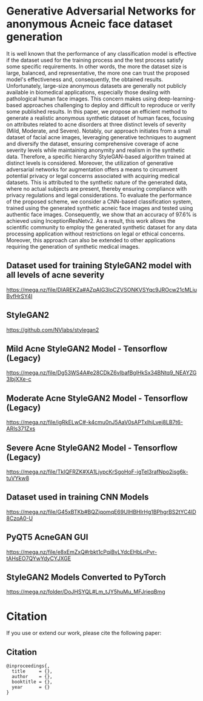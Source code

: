 # Generative Adversarial Networks for anonymous Acneic face dataset generation

It is well known that the performance of any classification model is effective if the dataset used for the training process and the test process satisfy some specific requirements. In other words, the more the dataset size is large, balanced, and representative, the more one can trust the proposed model's effectiveness and, consequently, the obtained results. Unfortunately, large-size anonymous datasets are generally not publicly available in biomedical applications, especially those dealing with pathological human face images. This concern makes using deep-learning-based approaches challenging to deploy and difficult to reproduce or verify some published results. In this paper, we propose an efficient method to generate a realistic anonymous synthetic dataset of human faces, focusing on attributes related to acne disorders at three distinct levels of severity (Mild, Moderate, and Severe). Notably, our approach initiates from a small dataset of facial acne images, leveraging generative techniques to augment and diversify the dataset, ensuring comprehensive coverage of acne severity levels while maintaining anonymity and realism in the synthetic data. Therefore, a specific hierarchy StyleGAN-based algorithm trained at distinct levels is considered. Moreover, the utilization of generative adversarial networks for augmentation offers a means to circumvent potential privacy or legal concerns associated with acquiring medical datasets. This is attributed to the synthetic nature of the generated data, where no actual subjects are present, thereby ensuring compliance with privacy regulations and legal considerations. To evaluate the performance of the proposed scheme, we consider a CNN-based classification system, trained using the generated synthetic acneic face images and tested using authentic face images. Consequently, we show that an accuracy of 97.6\% is achieved using InceptionResNetv2. As a result, this work allows the scientific community to employ the generated synthetic dataset for any data processing application without restrictions on legal or ethical concerns. Moreover, this approach can also be extended to other applications requiring the generation of synthetic medical images.



## Dataset used for training StyleGAN2 model with all levels of acne severity
https://mega.nz/file/DlAREKZa#AZpAIG3loCZVSONKVSYqc9JROcw21cMLiuBvfHrSY4I

## StyleGAN2
https://github.com/NVlabs/stylegan2

## Mild Acne StyleGAN2 Model - Tensorflow (Legacy)
https://mega.nz/file/Dg53WS4A#e28CDkZ6vIbafBglHkSx34BNtq9_NEAYZG3IbjXXe-c

## Moderate Acne StyleGAN2 Model - Tensorflow (Legacy)
https://mega.nz/file/igRkELwC#-k4cmu0nJ5AaV0sAPTxlhjLvej8LB7t6-ARIs371Zxs

## Severe Acne StyleGAN2 Model - Tensorflow (Legacy)
https://mega.nz/file/TkIQFRZK#XA1LjypcKrSgoHoF-igTel3rafNpo2isg6k-tuVYkw8

## Dataset used in training CNN Models
https://mega.nz/file/G45xBTKb#BQZjqomqE69UlHBHIrHg1BPhgrBS2tYC4lD8CzoA0-U

## PyQT5 AcneGAN GUI
https://mega.nz/file/e8xEmZxQ#rbkt1cPqiBvLYdcEHbLnPvr-tAHsEO7QYwYdyCYJXGE

## StyleGAN2 Models Converted to PyTorch
https://mega.nz/folder/DoJHSYQL#Lm_tJY5huMu_MFJrieqBmg

# Citation
If you use or extend our work, please cite the following paper:

## Citation
```
@inproceedings{,
  title     = {},
  author    = {},
  booktitle = {},
  year      = {}
}
```


